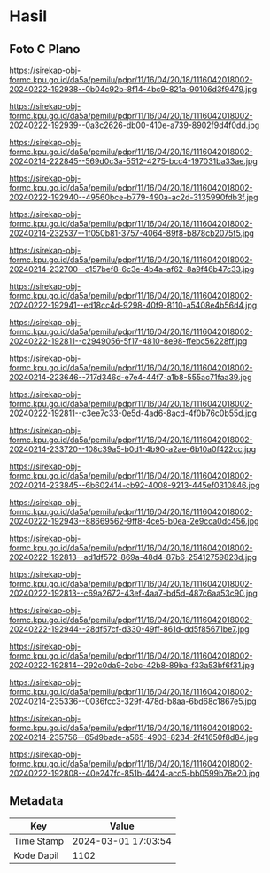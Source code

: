 # Hasil

## Foto C Plano

https://sirekap-obj-formc.kpu.go.id/da5a/pemilu/pdpr/11/16/04/20/18/1116042018002-20240222-192938--0b04c92b-8f14-4bc9-821a-90106d3f9479.jpg

https://sirekap-obj-formc.kpu.go.id/da5a/pemilu/pdpr/11/16/04/20/18/1116042018002-20240222-192939--0a3c2626-db00-410e-a739-8902f9d4f0dd.jpg

https://sirekap-obj-formc.kpu.go.id/da5a/pemilu/pdpr/11/16/04/20/18/1116042018002-20240214-222845--569d0c3a-5512-4275-bcc4-197031ba33ae.jpg

https://sirekap-obj-formc.kpu.go.id/da5a/pemilu/pdpr/11/16/04/20/18/1116042018002-20240222-192940--49560bce-b779-490a-ac2d-3135990fdb3f.jpg

https://sirekap-obj-formc.kpu.go.id/da5a/pemilu/pdpr/11/16/04/20/18/1116042018002-20240214-232537--1f050b81-3757-4064-89f8-b878cb2075f5.jpg

https://sirekap-obj-formc.kpu.go.id/da5a/pemilu/pdpr/11/16/04/20/18/1116042018002-20240214-232700--c157bef8-6c3e-4b4a-af62-8a9f46b47c33.jpg

https://sirekap-obj-formc.kpu.go.id/da5a/pemilu/pdpr/11/16/04/20/18/1116042018002-20240222-192941--ed18cc4d-9298-40f9-8110-a5408e4b56d4.jpg

https://sirekap-obj-formc.kpu.go.id/da5a/pemilu/pdpr/11/16/04/20/18/1116042018002-20240222-192811--c2949056-5f17-4810-8e98-ffebc56228ff.jpg

https://sirekap-obj-formc.kpu.go.id/da5a/pemilu/pdpr/11/16/04/20/18/1116042018002-20240214-223646--717d346d-e7e4-44f7-a1b8-555ac71faa39.jpg

https://sirekap-obj-formc.kpu.go.id/da5a/pemilu/pdpr/11/16/04/20/18/1116042018002-20240222-192811--c3ee7c33-0e5d-4ad6-8acd-4f0b76c0b55d.jpg

https://sirekap-obj-formc.kpu.go.id/da5a/pemilu/pdpr/11/16/04/20/18/1116042018002-20240214-233720--108c39a5-b0d1-4b90-a2ae-6b10a0f422cc.jpg

https://sirekap-obj-formc.kpu.go.id/da5a/pemilu/pdpr/11/16/04/20/18/1116042018002-20240214-233845--6b602414-cb92-4008-9213-445ef0310846.jpg

https://sirekap-obj-formc.kpu.go.id/da5a/pemilu/pdpr/11/16/04/20/18/1116042018002-20240222-192943--88669562-9ff8-4ce5-b0ea-2e9cca0dc456.jpg

https://sirekap-obj-formc.kpu.go.id/da5a/pemilu/pdpr/11/16/04/20/18/1116042018002-20240222-192813--ad1df572-869a-48d4-87b6-25412759823d.jpg

https://sirekap-obj-formc.kpu.go.id/da5a/pemilu/pdpr/11/16/04/20/18/1116042018002-20240222-192813--c69a2672-43ef-4aa7-bd5d-487c6aa53c90.jpg

https://sirekap-obj-formc.kpu.go.id/da5a/pemilu/pdpr/11/16/04/20/18/1116042018002-20240222-192944--28df57cf-d330-49ff-861d-dd5f85671be7.jpg

https://sirekap-obj-formc.kpu.go.id/da5a/pemilu/pdpr/11/16/04/20/18/1116042018002-20240222-192814--292c0da9-2cbc-42b8-89ba-f33a53bf6f31.jpg

https://sirekap-obj-formc.kpu.go.id/da5a/pemilu/pdpr/11/16/04/20/18/1116042018002-20240214-235336--0036fcc3-329f-478d-b8aa-6bd68c1867e5.jpg

https://sirekap-obj-formc.kpu.go.id/da5a/pemilu/pdpr/11/16/04/20/18/1116042018002-20240214-235756--65d9bade-a565-4903-8234-2f41650f8d84.jpg

https://sirekap-obj-formc.kpu.go.id/da5a/pemilu/pdpr/11/16/04/20/18/1116042018002-20240222-192808--40e247fc-851b-4424-acd5-bb0599b76e20.jpg


## Metadata

| Key        | Value               |
| ---------- | ------------------- |
| Time Stamp | 2024-03-01 17:03:54 |
| Kode Dapil | 1102                |



